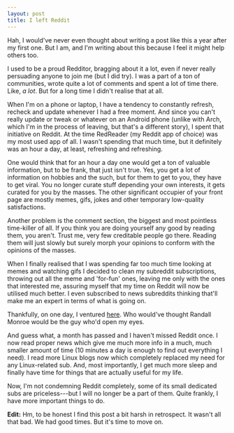 ```yaml
---
layout: post
title: I left Reddit
---
```


Hah, I would've never even thought about writing a post like this a year 
after my first one. But I am, and I'm writing about this because I feel 
it might help others too.

I used to be a proud Redditor, bragging about it a lot, even if never 
really persuading anyone to join me (but I did try). I was a part of a 
ton of communities, wrote quite a lot of comments and spent a lot of 
time there. Like, _a lot_. But for a long time I didn't realise that at 
all.

When I'm on a phone or laptop, I have a tendency to constantly refresh, 
recheck and update whenever I had a free moment. And since you can't 
really update or tweak or whatever on an Android phone (unlike with 
Arch, which I'm in the process of leaving, but that's a different 
story), I spent that initiative on Reddit.  At the time RedReader (my 
Reddit app of choice) was my most used app of all. I wasn't spending 
that much time, but it definitely was an hour a day, at least, 
refreshing and refreshing.

One would think that for an hour a day one would get a ton of valuable
information, but to be frank, that just isn't true. Yes, you get a lot 
of information on hobbies and the such, but for them to get to you, they 
have to get viral. You no longer curate stuff depending your own 
interests, it gets curated for you by the masses. The other significant 
occupier of your front page are mostly memes, gifs, jokes and other 
temporary low-quality satisfactions.

Another problem is the comment section, the biggest and most pointless
time-killer of all. If you think you are doing yourself any good by 
reading them, you aren't. Trust me, very few creditable people go there. 
Reading them will just slowly but surely morph your opinions to conform 
with the opinions of the masses.

When I finally realised that I was spending far too much time looking at 
memes and watching gifs I decided to clean my subreddit subscriptions, 
throwing out all the meme and 'for-fun' ones, leaving me only with the 
ones that interested me, assuring myself that my time on Reddit will now 
be utilised much better. I even subscribed to news subreddits thinking 
that'll make me an expert in terms of what is going on.

Thankfully, on one day, I ventured [here][0]. Who would've thought 
Randall Monroe would be the guy who'd open my eyes.

And guess what, a month has passed and I haven't missed Reddit once. I 
now read proper news which give me much more info in a much, much 
smaller amount of time (10 minutes a day is enough to find out 
everything I need). I read more Linux blogs now which completely 
replaced my need for any Linux-related sub. And, most importantly, I get 
much more sleep and finally have time for things that are actually 
useful for my life.

Now, I'm not condemning Reddit completely, some of its small dedicated 
subs are priceless---but I will no longer be a part of them. Quite 
frankly, I have more important things to do.

**Edit:** Hm, to be honest I find this post a bit harsh in retrospect. 
It wasn't all that bad. We had good times. But it's time to move on.

[0]: https://www.reddit.com/r/xkcd/comments/5ufeza/great_randall/

[//]: # ( vim: set tw=72 fo=awntq spell spelllang=en:)

